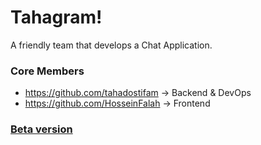 # Tahagram!

A friendly team that develops a Chat Application.

### Core Members
- https://github.com/tahadostifam -> Backend & DevOps
- https://github.com/HosseinFalah -> Frontend

### [Beta version](https://github.com/tahadostifam/Tahagram)
